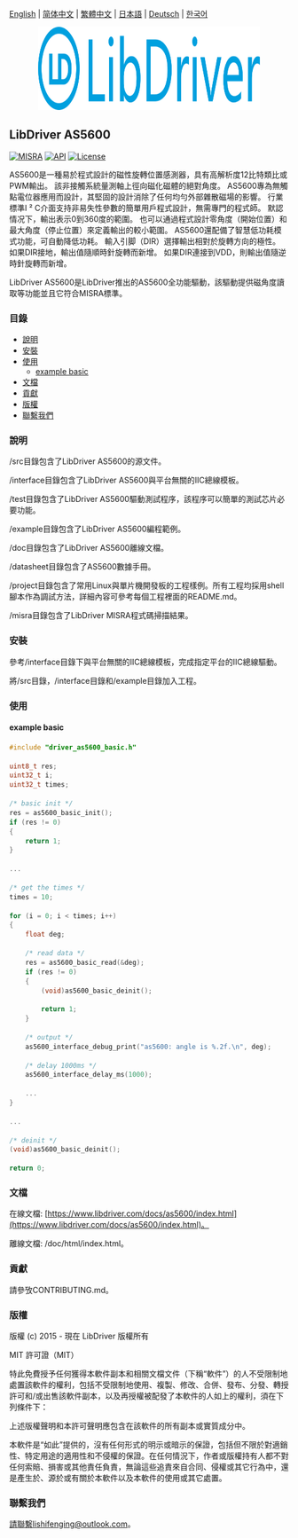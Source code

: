 [English](/README.md) | [ 简体中文](/README_zh-Hans.md) | [繁體中文](/README_zh-Hant.md) | [日本語](/README_ja.md) | [Deutsch](/README_de.md) | [한국어](/README_ko.md)

<div align=center>
<img src="/doc/image/logo.svg" width="400" height="150"/>
</div>

## LibDriver AS5600

[![MISRA](https://img.shields.io/badge/misra-compliant-brightgreen.svg)](/misra/README.md) [![API](https://img.shields.io/badge/api-reference-blue.svg)](https://www.libdriver.com/docs/as5600/index.html) [![License](https://img.shields.io/badge/license-MIT-brightgreen.svg)](/LICENSE)

AS5600是一種易於程式設計的磁性旋轉位置感測器，具有高解析度12比特類比或PWM輸出。 該非接觸系統量測軸上徑向磁化磁體的絕對角度。 AS5600專為無觸點電位器應用而設計，其堅固的設計消除了任何均勻外部雜散磁場的影響。 行業標準I ² C介面支持非易失性參數的簡單用戶程式設計，無需專門的程式師。 默認情况下，輸出表示0到360度的範圍。 也可以通過程式設計零角度（開始位置）和最大角度（停止位置）來定義輸出的較小範圍。 AS5600還配備了智慧低功耗模式功能，可自動降低功耗。 輸入引脚（DIR）選擇輸出相對於旋轉方向的極性。 如果DIR接地，輸出值隨順時針旋轉而新增。 如果DIR連接到VDD，則輸出值隨逆時針旋轉而新增。

LibDriver AS5600是LibDriver推出的AS5600全功能驅動，該驅動提供磁角度讀取等功能並且它符合MISRA標準。

### 目錄

  - [說明](#說明)
  - [安裝](#安裝)
  - [使用](#使用)
    - [example basic](#example-basic)
  - [文檔](#文檔)
  - [貢獻](#貢獻)
  - [版權](#版權)
  - [聯繫我們](#聯繫我們)

### 說明

/src目錄包含了LibDriver AS5600的源文件。

/interface目錄包含了LibDriver AS5600與平台無關的IIC總線模板。

/test目錄包含了LibDriver AS5600驅動測試程序，該程序可以簡單的測試芯片必要功能。

/example目錄包含了LibDriver AS5600編程範例。

/doc目錄包含了LibDriver AS5600離線文檔。

/datasheet目錄包含了AS5600數據手冊。

/project目錄包含了常用Linux與單片機開發板的工程樣例。所有工程均採用shell腳本作為調試方法，詳細內容可參考每個工程裡面的README.md。

/misra目錄包含了LibDriver MISRA程式碼掃描結果。

### 安裝

參考/interface目錄下與平台無關的IIC總線模板，完成指定平台的IIC總線驅動。

將/src目錄，/interface目錄和/example目錄加入工程。

### 使用

#### example basic

```C
#include "driver_as5600_basic.h"

uint8_t res;
uint32_t i;
uint32_t times;

/* basic init */
res = as5600_basic_init();
if (res != 0)
{
    return 1;
}

...
    
/* get the times */
times = 10;

for (i = 0; i < times; i++)
{
    float deg;

    /* read data */
    res = as5600_basic_read(&deg);
    if (res != 0)
    {
        (void)as5600_basic_deinit();

        return 1;
    }

    /* output */
    as5600_interface_debug_print("as5600: angle is %.2f.\n", deg);

    /* delay 1000ms */
    as5600_interface_delay_ms(1000);
    
    ...
}

...
    
/* deinit */
(void)as5600_basic_deinit();

return 0;
```

### 文檔

在線文檔: [https://www.libdriver.com/docs/as5600/index.html](https://www.libdriver.com/docs/as5600/index.html)。

離線文檔: /doc/html/index.html。

### 貢獻

請參攷CONTRIBUTING.md。

### 版權

版權 (c) 2015 - 現在 LibDriver 版權所有

MIT 許可證（MIT）

特此免費授予任何獲得本軟件副本和相關文檔文件（下稱“軟件”）的人不受限制地處置該軟件的權利，包括不受限制地使用、複製、修改、合併、發布、分發、轉授許可和/或出售該軟件副本，以及再授權被配發了本軟件的人如上的權利，須在下列條件下：

上述版權聲明和本許可聲明應包含在該軟件的所有副本或實質成分中。

本軟件是“如此”提供的，沒有任何形式的明示或暗示的保證，包括但不限於對適銷性、特定用途的適用性和不侵權的保證。在任何情況下，作者或版權持有人都不對任何索賠、損害或其他責任負責，無論這些追責來自合同、侵權或其它行為中，還是產生於、源於或有關於本軟件以及本軟件的使用或其它處置。

### 聯繫我們

請聯繫lishifenging@outlook.com。